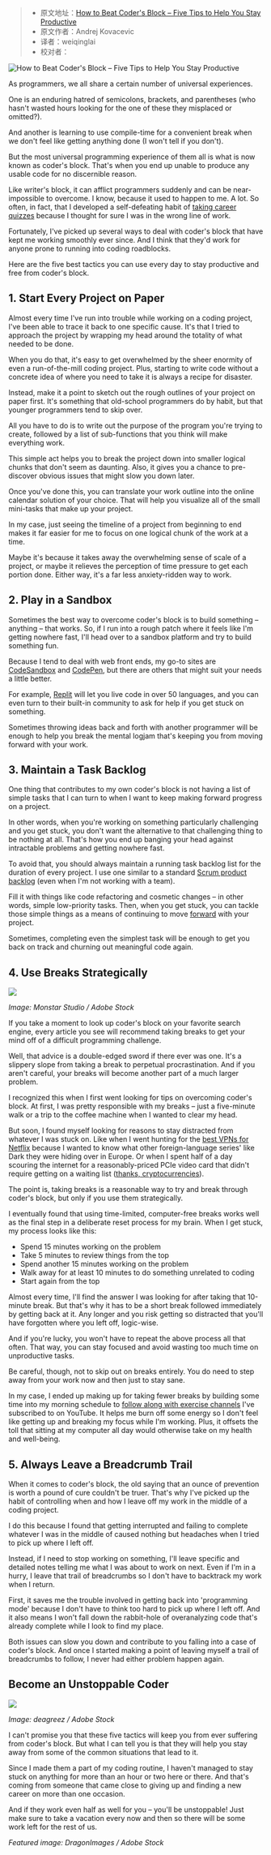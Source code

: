 > -   原文地址：[How to Beat Coder's Block – Five Tips to Help You Stay Productive](https://www.freecodecamp.org/news/how-to-beat-coders-block-and-stay-productive/)
> -   原文作者：Andrej Kovacevic
> -   译者：weiqinglai
> -   校对者：

![How to Beat Coder's Block – Five Tips to Help You Stay Productive](https://www.freecodecamp.org/news/content/images/size/w2000/2021/03/coders-block-tips.jpg)

As programmers, we all share a certain number of universal experiences.

One is an enduring hatred of semicolons, brackets, and parentheses (who hasn't wasted hours looking for the one of these they misplaced or omitted?).

And another is learning to use compile\-time for a convenient break when we don't feel like getting anything done (I won't tell if you don't).

But the most universal programming experience of them all is what is now known as coder's block. That's when you end up unable to produce any usable code for no discernible reason.

Like writer's block, it can afflict programmers suddenly and can be near\-impossible to overcome. I know, because it used to happen to me. A lot. So often, in fact, that I developed a self\-defeating habit of [taking career quizzes](https://www.training.com.au/ed/career-quiz/) because I thought for sure I was in the wrong line of work.

Fortunately, I've picked up several ways to deal with coder's block that have kept me working smoothly ever since. And I think that they'd work for anyone prone to running into coding roadblocks.

Here are the five best tactics you can use every day to stay productive and free from coder's block.

## 1\. Start Every Project on Paper

Almost every time I've run into trouble while working on a coding project, I've been able to trace it back to one specific cause. It's that I tried to approach the project by wrapping my head around the totality of what needed to be done.

When you do that, it's easy to get overwhelmed by the sheer enormity of even a run\-of\-the\-mill coding project. Plus, starting to write code without a concrete idea of where you need to take it is always a recipe for disaster.

Instead, make it a point to sketch out the rough outlines of your project on paper first. It's something that old\-school programmers do by habit, but that younger programmers tend to skip over.

All you have to do is to write out the purpose of the program you're trying to create, followed by a list of sub\-functions that you think will make everything work.

This simple act helps you to break the project down into smaller logical chunks that don't seem as daunting. Also, it gives you a chance to pre\-discover obvious issues that might slow you down later.

Once you've done this, you can translate your work outline into the online calendar solution of your choice. That will help you visualize all of the small mini\-tasks that make up your project.

In my case, just seeing the timeline of a project from beginning to end makes it far easier for me to focus on one logical chunk of the work at a time.

Maybe it's because it takes away the overwhelming sense of scale of a project, or maybe it relieves the perception of time pressure to get each portion done. Either way, it's a far less anxiety\-ridden way to work.

## 2\. Play in a Sandbox

Sometimes the best way to overcome coder's block is to build something – anything – that works. So, if I run into a rough patch where it feels like I'm getting nowhere fast, I'll head over to a sandbox platform and try to build something fun.

Because I tend to deal with web front ends, my go\-to sites are [CodeSandbox](https://codesandbox.io/) and [CodePen](https://codepen.io/), but there are others that might suit your needs a little better.

For example, [Replit](https://repl.it/) will let you live code in over 50 languages, and you can even turn to their built\-in community to ask for help if you get stuck on something.

Sometimes throwing ideas back and forth with another programmer will be enough to help you break the mental logjam that's keeping you from moving forward with your work.

## 3\. Maintain a Task Backlog

One thing that contributes to my own coder's block is not having a list of simple tasks that I can turn to when I want to keep making forward progress on a project.

In other words, when you're working on something particularly challenging and you get stuck, you don't want the alternative to that challenging thing to be nothing at all. That's how you end up banging your head against intractable problems and getting nowhere fast.

To avoid that, you should always maintain a running task backlog list for the duration of every project. I use one similar to a standard [Scrum product backlog](https://www.scrum.org/resources/what-is-a-product-backlog) (even when I'm not working with a team).

Fill it with things like code refactoring and cosmetic changes – in other words, simple low\-priority tasks. Then, when you get stuck, you can tackle those simple things as a means of continuing to move [forward](https://www.neliti.com/publications/236745/software-release-management-evolution-comparative-analysis-across-agile-and-devo) with your project.

Sometimes, completing even the simplest task will be enough to get you back on track and churning out meaningful code again.

## 4\. Use Breaks Strategically

![](https://www.freecodecamp.org/news/content/images/2021/03/tired-coder.jpg)

*Image: Monstar Studio / Adobe Stock*

If you take a moment to look up coder's block on your favorite search engine, every article you see will recommend taking breaks to get your mind off of a difficult programming challenge.

Well, that advice is a double\-edged sword if there ever was one. It's a slippery slope from taking a break to perpetual procrastination. And if you aren't careful, your breaks will become another part of a much larger problem.

I recognized this when I first went looking for tips on overcoming coder's block. At first, I was pretty responsible with my breaks – just a five\-minute walk or a trip to the coffee machine when I wanted to clear my head.

But soon, I found myself looking for reasons to stay distracted from whatever I was stuck on. Like when I went hunting for the [best VPNs for Netflix](https://cooltechzone.com/netflix-vpn) because I wanted to know what other foreign\-language series' like Dark they were hiding over in Europe. Or when I spent half of a day scouring the internet for a reasonably\-priced PCIe video card that didn't require getting on a waiting list ([thanks, cryptocurrencies](https://www.tomshardware.com/news/gpu-shortage-2017,34964.html)).

The point is, taking breaks is a reasonable way to try and break through coder's block, but only if you use them strategically.

I eventually found that using time\-limited, computer\-free breaks works well as the final step in a deliberate reset process for my brain. When I get stuck, my process looks like this:

*   Spend 15 minutes working on the problem
*   Take 5 minutes to review things from the top
*   Spend another 15 minutes working on the problem
*   Walk away for at least 10 minutes to do something unrelated to coding
*   Start again from the top

Almost every time, I'll find the answer I was looking for after taking that 10\-minute break. But that's why it has to be a short break followed immediately by getting back at it. Any longer and you risk getting so distracted that you'll have forgotten where you left off, logic\-wise.

And if you're lucky, you won't have to repeat the above process all that often. That way, you can stay focused and avoid wasting too much time on unproductive tasks.

Be careful, though, not to skip out on breaks entirely. You do need to step away from your work now and then just to stay sane.

In my case, I ended up making up for taking fewer breaks by building some time into my morning schedule to [follow along with exercise channels](https://www.top10.com/workout-channels-on-youtube) I've subscribed to on YouTube. It helps me burn off some energy so I don't feel like getting up and breaking my focus while I'm working. Plus, it offsets the toll that sitting at my computer all day would otherwise take on my health and well\-being.

## 5\. Always Leave a Breadcrumb Trail

When it comes to coder's block, the old saying that an ounce of prevention is worth a pound of cure couldn't be truer. That's why I've picked up the habit of controlling when and how I leave off my work in the middle of a coding project.

I do this because I found that getting interrupted and failing to complete whatever I was in the middle of caused nothing but headaches when I tried to pick up where I left off.

Instead, if I need to stop working on something, I'll leave specific and detailed notes telling me what I was about to work on next. Even if I'm in a hurry, I leave that trail of breadcrumbs so I don't have to backtrack my work when I return.

First, it saves me the trouble involved in getting back into 'programming mode' because I don't have to think too hard to pick up where I left off. And it also means I won't fall down the rabbit\-hole of overanalyzing code that's already complete while I look to find my place.

Both issues can slow you down and contribute to you falling into a case of coder's block. And once I started making a point of leaving myself a trail of breadcrumbs to follow, I never had either problem happen again.

## Become an Unstoppable Coder

![](https://www.freecodecamp.org/news/content/images/2021/03/cheerful-positive-coder.jpg)

*Image: deagreez / Adobe Stock*

I can't promise you that these five tactics will keep you from ever suffering from coder's block. But what I can tell you is that they will help you stay away from some of the common situations that lead to it.

Since I made them a part of my coding routine, I haven't managed to stay stuck on anything for more than an hour or two here or there. And that's coming from someone that came close to giving up and finding a new career on more than one occasion.

And if they work even half as well for you – you'll be unstoppable! Just make sure to take a vacation every now and then so there will be some work left for the rest of us.

*Featured image: DragonImages / Adobe Stock*
